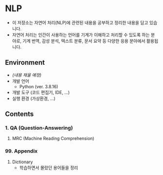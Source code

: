 # NLP
* 이 저장소는 자연어 처리(NLP)에 관련된 내용을 공부하고 정리한 내용을 담고 있습니다. 
* 자연어 처리는 인간이 사용하는 언어를 기계가 이해하고 처리할 수 있도록 하는 분야로, 기계 번역, 감성 분석, 텍스트 분류, 문서 요약 등 다양한 응용 분야에서 활용됩니다.
## Environment
* *(내용 채울 예정)*
* 개발 언어
    * Python (ver. 3.8.16)
* 개발 도구 (코드 편집기, IDE, ...)
* 실행 환경 (가상환경, ...)
## Contents
### 1. QA (Question-Answering)
1. MRC (Machine Reading Comprehension)


### 99. Appendix
1. Dictionary
    * 학습하면서 몰랐던 용어들을 정리
